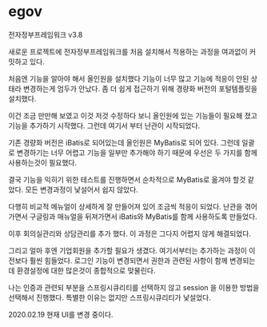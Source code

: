# egov
전자정부프레임워크 v3.8

새로운 프로젝트에 전자정부프레임워크를 처음 설치해서 적용하는 과정을 여과없이 커밋하고 있다.

처음엔 기능을 알아야 해서 올인원을 설치했다 
기능이 너무 많고 기능에 적응이 안된 상태라 변경하는게 엄두가 안났다. 
좀 더 쉽게 접근하기 위해 경량화 버전의 포털템플릿을 설치했다.

이건 조금 만만해 보였고 이것 저것 수정하다 보니 올인원에 있는 기능들이 필요해 졌고 기능을 추가하기 시작했다.
그런데 여기서 부터 난관이 시작되었다.

기존 경량화 버전은 iBatis로 되어있는데 올인원은 MyBatis로 되어 있다.
그런데 일괄로 변경하기는 너무 어렵고 기능을 일부만 추가해야 하기 때문에 우선은 두 가지를 함께 사용하는것이 필요했다.

결국 기능을 익히기 위한 테스트를 진행하면서 순차적으로 MyBatis로 옮겨야 할것 같았다.
모든 변경과정이 낯설어서 쉽지 않았다.

다행히 비교적 메뉴얼이 상세하게 잘 만들어져 있어 조금씩 적응이 되었다.
난관을 겪어가면서 구글링과 매뉴얼을 뒤져가면서 iBatis와 MyBatis를 함께 사용하도록 만들었다.

이후 회의실관리와 상담관리를 추가 했다. 
이 과정은 그다지 어렵지 않게 해결되었다.

그리고 얼마 후엔 기업회원을 추가할 필요가 생겼다.
여기서부터는 추가하는 과정이 이전보다 훨씬 힘들었다.
로그인 기능이 변경되면서 권한과 관련된 사항이 함께 변경되는데 환경설정에 대한 많은것이 종합적으로 맞물린다.

나는 인증과 관련되 부분을 스프링시큐리티를 선택하지 않고 session 을 이용한 방법을 선택해서 진행했다.
특별한 이유는 없지만 스프링시큐리티가 낯설었다.

2020.02.19 현재 UI를 변경 중이다.

